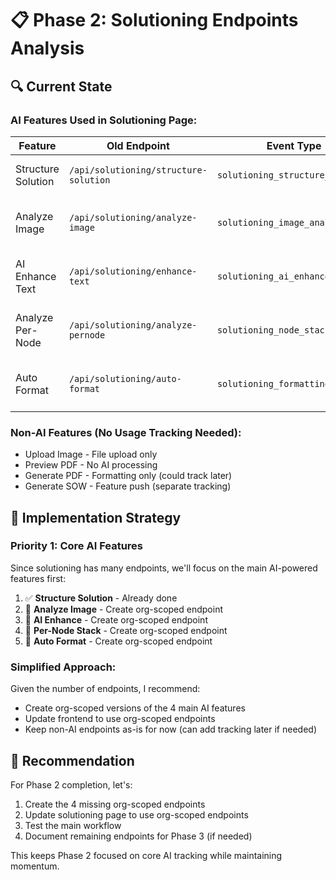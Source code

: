 # 📋 **Phase 2: Solutioning Endpoints Analysis**

## 🔍 **Current State**

### **AI Features Used in Solutioning Page:**

| Feature | Old Endpoint | Event Type | Status |
|---------|-------------|------------|--------|
| Structure Solution | `/api/solutioning/structure-solution` | `solutioning_structure_solution` | ✅ Org-scoped exists |
| Analyze Image | `/api/solutioning/analyze-image` | `solutioning_image_analysis` | ❌ Need org-scoped |
| AI Enhance Text | `/api/solutioning/enhance-text` | `solutioning_ai_enhance` | ❌ Need org-scoped |
| Analyze Per-Node | `/api/solutioning/analyze-pernode` | `solutioning_node_stack` | ❌ Need org-scoped |
| Auto Format | `/api/solutioning/auto-format` | `solutioning_formatting` | ❌ Need org-scoped |

### **Non-AI Features (No Usage Tracking Needed):**
- Upload Image - File upload only
- Preview PDF - No AI processing
- Generate PDF - Formatting only (could track later)
- Generate SOW - Feature push (separate tracking)

## 📝 **Implementation Strategy**

### **Priority 1: Core AI Features**
Since solutioning has many endpoints, we'll focus on the main AI-powered features first:

1. ✅ **Structure Solution** - Already done
2. 🔄 **Analyze Image** - Create org-scoped endpoint
3. 🔄 **AI Enhance** - Create org-scoped endpoint  
4. 🔄 **Per-Node Stack** - Create org-scoped endpoint
5. 🔄 **Auto Format** - Create org-scoped endpoint

### **Simplified Approach:**
Given the number of endpoints, I recommend:
- Create org-scoped versions of the 4 main AI features
- Update frontend to use org-scoped endpoints
- Keep non-AI endpoints as-is for now (can add tracking later if needed)

## 🎯 **Recommendation**

For Phase 2 completion, let's:
1. Create the 4 missing org-scoped endpoints
2. Update solutioning page to use org-scoped endpoints  
3. Test the main workflow
4. Document remaining endpoints for Phase 3 (if needed)

This keeps Phase 2 focused on core AI tracking while maintaining momentum.
